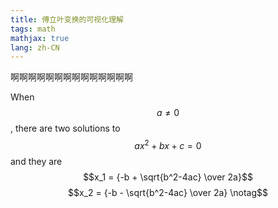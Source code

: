 ```yaml
---
title: 傅立叶变换的可视化理解
tags: math
mathjax: true
lang: zh-CN
---
```


啊啊啊啊啊啊啊啊啊啊啊啊啊啊
<!--more-->


When $$a \ne 0$$, there are two solutions to $$ax^2 + bx + c = 0$$ and they are
$$x_1 = {-b + \sqrt{b^2-4ac} \over 2a}$$
$$x_2 = {-b - \sqrt{b^2-4ac} \over 2a} \notag$$


